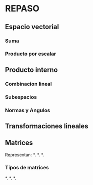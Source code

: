 # REPASO 


## Espacio vectorial

### Suma

### Producto por escalar

## Producto interno

### Combinacion lineal


### Subespacios

### Normas y Angulos


## Transformaciones lineales

## Matrices
Representan:
*.
*.
*.

### Tipos de matrices
*.
*.
*.

